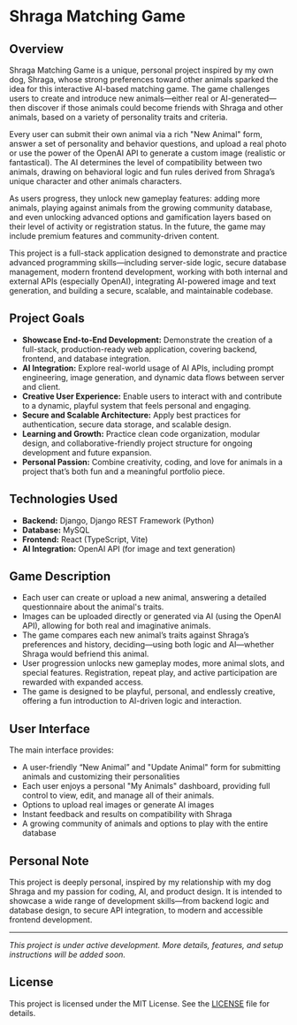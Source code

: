 # Shraga Matching Game

## Overview

Shraga Matching Game is a unique, personal project inspired by my own dog, Shraga, whose strong preferences toward other animals sparked the idea for this interactive AI-based matching game. The game challenges users to create and introduce new animals—either real or AI-generated—then discover if those animals could become friends with Shraga and other animals, based on a variety of personality traits and criteria.

Every user can submit their own animal via a rich "New Animal" form, answer a set of personality and behavior questions, and upload a real photo or use the power of the OpenAI API to generate a custom image (realistic or fantastical). The AI determines the level of compatibility between two animals, drawing on behavioral logic and fun rules derived from Shraga’s unique character and other animals characters.

As users progress, they unlock new gameplay features: adding more animals, playing against animals from the growing community database, and even unlocking advanced options and gamification layers based on their level of activity or registration status. In the future, the game may include premium features and community-driven content.

This project is a full-stack application designed to demonstrate and practice advanced programming skills—including server-side logic, secure database management, modern frontend development, working with both internal and external APIs (especially OpenAI), integrating AI-powered image and text generation, and building a secure, scalable, and maintainable codebase.


## Project Goals

- **Showcase End-to-End Development:** Demonstrate the creation of a full-stack, production-ready web application, covering backend, frontend, and database integration.
- **AI Integration:** Explore real-world usage of AI APIs, including prompt engineering, image generation, and dynamic data flows between server and client.
- **Creative User Experience:** Enable users to interact with and contribute to a dynamic, playful system that feels personal and engaging.
- **Secure and Scalable Architecture:** Apply best practices for authentication, secure data storage, and scalable design.
- **Learning and Growth:** Practice clean code organization, modular design, and collaborative-friendly project structure for ongoing development and future expansion.
- **Personal Passion:** Combine creativity, coding, and love for animals in a project that’s both fun and a meaningful portfolio piece.


## Technologies Used

- **Backend:** Django, Django REST Framework (Python)
- **Database:** MySQL
- **Frontend:** React (TypeScript, Vite)
- **AI Integration:** OpenAI API (for image and text generation)


## Game Description

- Each user can create or upload a new animal, answering a detailed questionnaire about the animal's traits.
- Images can be uploaded directly or generated via AI (using the OpenAI API), allowing for both real and imaginative animals.
- The game compares each new animal’s traits against Shraga’s preferences and history, deciding—using both logic and AI—whether Shraga would befriend this animal.
- User progression unlocks new gameplay modes, more animal slots, and special features. Registration, repeat play, and active participation are rewarded with expanded access.
- The game is designed to be playful, personal, and endlessly creative, offering a fun introduction to AI-driven logic and interaction.


## User Interface

The main interface provides:
- A user-friendly “New Animal” and "Update Animal" form for submitting animals and customizing their personalities
- Each user enjoys a personal "My Animals" dashboard, providing full control to view, edit, and manage all of their animals.
- Options to upload real images or generate AI images
- Instant feedback and results on compatibility with Shraga
- A growing community of animals and options to play with the entire database


## Personal Note

This project is deeply personal, inspired by my relationship with my dog Shraga and my passion for coding, AI, and product design. It is intended to showcase a wide range of development skills—from backend logic and database design, to secure API integration, to modern and accessible frontend development.

---
*This project is under active development. More details, features, and setup instructions will be added soon.*


## License

This project is licensed under the MIT License.
See the [LICENSE](./LICENSE) file for details.

